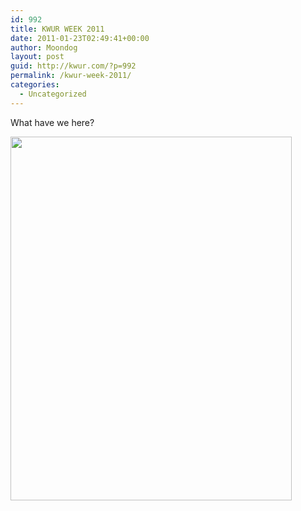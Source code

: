 ```yaml
---
id: 992
title: KWUR WEEK 2011
date: 2011-01-23T02:49:41+00:00
author: Moondog
layout: post
guid: http://kwur.com/?p=992
permalink: /kwur-week-2011/
categories:
  - Uncategorized
---
```

<div class="pf-content">
  <p>
    What have we here?
  </p>
  
  <p>
    <img alt="" class="aligncenter size-large wp-image-993" height="582" src="http://kwur.com/wp-content/uploads/2011/01/kwurweek-791x1024.jpg" title="kwurweek" width="450" srcset="http://kwur.com/wp-content/uploads/2011/01/kwurweek-791x1024.jpg 791w, http://kwur.com/wp-content/uploads/2011/01/kwurweek-231x300.jpg 231w, http://kwur.com/wp-content/uploads/2011/01/kwurweek.jpg 1293w" sizes="(max-width: 450px) 100vw, 450px" />
  </p>
</div>